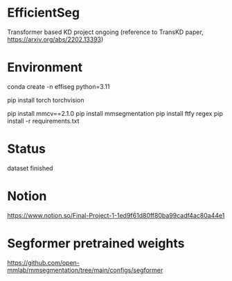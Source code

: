 # EfficientSeg
Transformer based KD project ongoing (reference to TransKD paper, https://arxiv.org/abs/2202.13393)

# Environment
conda create -n effiseg python=3.11

pip install torch torchvision

pip install mmcv==2.1.0
pip install mmsegmentation
pip install ftfy regex
pip install -r requirements.txt

# Status
dataset finished

# Notion
https://www.notion.so/Final-Project-1-1ed9f61d80ff80ba99cadf4ac80a44e1

# Segformer pretrained weights
https://github.com/open-mmlab/mmsegmentation/tree/main/configs/segformer 